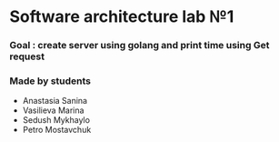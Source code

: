 # Software architecture lab №1

### Goal : create server using golang and print time using Get request

### Made by students 
* Anastasia Sanina
* Vasilieva Marina
* Sedush Mykhaylo
* Petro Mostavchuk